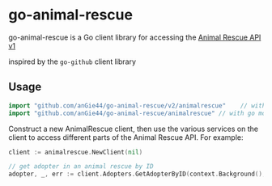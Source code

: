 # go-animal-rescue

go-animal-rescue is a Go client library for accessing the [Animal Rescue API v1](https://github.com/anGie44/animal-rescue/tree/v1.0)

inspired by the `go-github` client library

## Usage ##

```go
import "github.com/anGie44/go-animal-rescue/v2/animalrescue"	// with go modules enabled (GO111MODULE=on or outside GOPATH)
import "github.com/anGie44/go-animal-rescue/animalrescue" // with go modules disabled
```

Construct a new AnimalRescue client, then use the various services on the client to
access different parts of the Animal Rescue API. For example:

```go
client := animalrescue.NewClient(nil)

// get adopter in an animal rescue by ID
adopter, _, err := client.Adopters.GetAdopterByID(context.Background(), 111)
```
